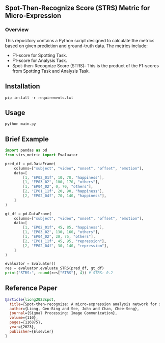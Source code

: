 ## Spot-Then-Recognize Score (STRS) Metric for Micro-Expression

### Overview
This repository contains a Python script designed to calculate the metrics based on given prediction and ground-truth data. The metrics include:
- F1-score for Spotting Task.
- F1-score for Analysis Task.
- Spot-then-Recognize Score (STRS): This is the product of the F1-scores from Spotting Task and Analysis Task.

## Installation
``` pip install -r requirements.txt ```

## Usage
``` python main.py ```

## Brief Example
```python
import pandas as pd
from strs_metric import Evaluator

pred_df = pd.DataFrame(
    columns=["subject", "video", "onset", "offset", "emotion"],
    data=[
        [1, "EP02_01f", 10, 70, "happiness"],
        [1, "EP03_02", 100, 170, "others"],
        [1, "EP04_02", 0, 70, "others"],
        [2, "EP01_11f", 20, 90, "happiness"],
        [2, "EP02_04f", 70, 140, "happiness"],
    ]
)

gt_df = pd.DataFrame(
    columns=["subject", "video", "onset", "offset", "emotion"],
    data=[
        [1, "EP02_01f", 45, 85, "happiness"],
        [1, "EP03_02", 130, 160, "others"],
        [1, "EP04_02", 20, 75, "others"],
        [2, "EP01_11f", 45, 95, "repression"],
        [2, "EP02_04f", 30, 140, "repression"],
    ]
)

evaluator = Evaluator()
res = evaluator.evaluate_STRS(pred_df, gt_df)
print("STRS:", round(res["STRS"], 4)) # STRS: 0.2
```

## Reference Paper
```bibtex
@article{liong2023spot,
  title={Spot-then-recognize: A micro-expression analysis network for seamless evaluation of long videos},
  author={Liong, Gen-Bing and See, John and Chan, Chee-Seng},
  journal={Signal Processing: Image Communication},
  volume={110},
  pages={116875},
  year={2023},
  publisher={Elsevier}
}
```